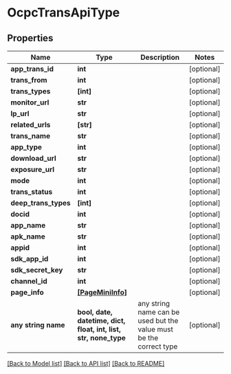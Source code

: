 # OcpcTransApiType


## Properties
Name | Type | Description | Notes
------------ | ------------- | ------------- | -------------
**app_trans_id** | **int** |  | [optional] 
**trans_from** | **int** |  | [optional] 
**trans_types** | **[int]** |  | [optional] 
**monitor_url** | **str** |  | [optional] 
**lp_url** | **str** |  | [optional] 
**related_urls** | **[str]** |  | [optional] 
**trans_name** | **str** |  | [optional] 
**app_type** | **int** |  | [optional] 
**download_url** | **str** |  | [optional] 
**exposure_url** | **str** |  | [optional] 
**mode** | **int** |  | [optional] 
**trans_status** | **int** |  | [optional] 
**deep_trans_types** | **[int]** |  | [optional] 
**docid** | **int** |  | [optional] 
**app_name** | **str** |  | [optional] 
**apk_name** | **str** |  | [optional] 
**appid** | **int** |  | [optional] 
**sdk_app_id** | **int** |  | [optional] 
**sdk_secret_key** | **str** |  | [optional] 
**channel_id** | **int** |  | [optional] 
**page_info** | [**[PageMiniInfo]**](PageMiniInfo.md) |  | [optional] 
**any string name** | **bool, date, datetime, dict, float, int, list, str, none_type** | any string name can be used but the value must be the correct type | [optional]

[[Back to Model list]](../README.md#documentation-for-models) [[Back to API list]](../README.md#documentation-for-api-endpoints) [[Back to README]](../README.md)


